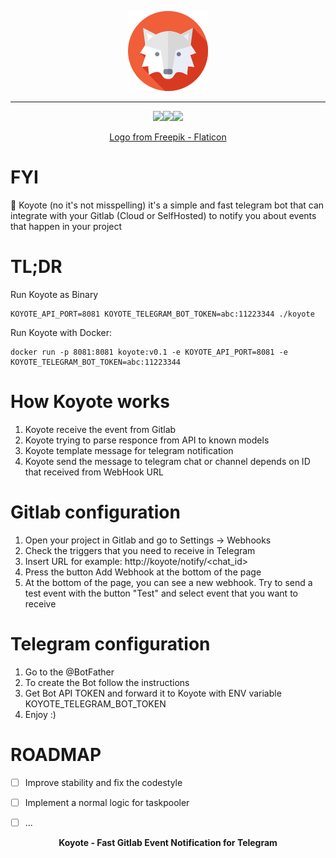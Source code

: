 <p align="center">
  <img src="coyote.png" />
</p>

<hr>
<p align="center"><img src="https://img.shields.io/badge/Telegram-2CA5E0?style=for-the-badge&logo=telegram&logoColor=white"><img src="https://img.shields.io/badge/GitLab-330F63?style=for-the-badge&logo=gitlab&logoColor=white"><img src="https://img.shields.io/badge/Go-00ADD8?style=for-the-badge&logo=go&logoColor=white"></p>

<p align="center"><a href="https://www.flaticon.com/ru/free-icons/" title="волк иконки">Logo from Freepik - Flaticon</a></p>


# FYI
 🦊 Koyote (no it's not misspelling) it's a simple and fast telegram bot that can integrate with your Gitlab (Cloud or SelfHosted) to notify you about events that happen in your project

# TL;DR
Run Koyote as Binary
```
KOYOTE_API_PORT=8081 KOYOTE_TELEGRAM_BOT_TOKEN=abc:11223344 ./koyote 
```

Run Koyote with Docker:
```
docker run -p 8081:8081 koyote:v0.1 -e KOYOTE_API_PORT=8081 -e KOYOTE_TELEGRAM_BOT_TOKEN=abc:11223344
```

# How Koyote works

1. Koyote receive the event from Gitlab
2. Koyote trying to parse responce from API to known models
3. Koyote template message for telegram notification
4. Koyote send the message to telegram chat or channel depends on ID that received from WebHook URL

# Gitlab configuration

1. Open your project in Gitlab and go to Settings -> Webhooks
2. Check the triggers that you need to receive in Telegram
3. Insert URL for example: http://koyote/notify/<chat_id>
4. Press the button Add Webhook at the bottom of the page
5. At the bottom of the page, you can see a new webhook. Try to send a test event with the button "Test" and select event that you want to receive


# Telegram configuration
1. Go to the @BotFather
2. To create the Bot follow the instructions
3. Get Bot API TOKEN and forward it to Koyote with ENV variable KOYOTE_TELEGRAM_BOT_TOKEN
4. Enjoy :)

# ROADMAP
- [ ] Improve stability and fix the codestyle
- [ ] Implement a normal logic for taskpooler
- [ ] ...


<p align="center"><b>Koyote - Fast Gitlab Event Notification for Telegram</b></p>
